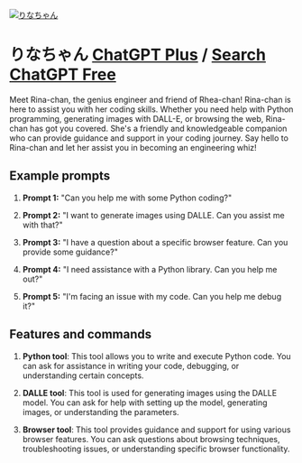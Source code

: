 
[![りなちゃん](https://files.oaiusercontent.com/file-Fil85uPRkBuV9wlioxnV0LbB?se=2123-10-16T11%3A02%3A16Z&sp=r&sv=2021-08-06&sr=b&rscc=max-age%3D31536000%2C%20immutable&rscd=attachment%3B%20filename%3De9265ddb-a0e6-40d8-8ac3-18e0c5a00465.webp&sig=OqRJ8IlHDziaY2IzRXU2sNruTjflHLvTRHkxgaRHSFE%3D)](https://chat.openai.com/g/g-jCIHhZSvu-rinatiyan)

# りなちゃん [ChatGPT Plus](https://chat.openai.com/g/g-jCIHhZSvu-rinatiyan) / [Search ChatGPT Free](https://gptcall.net/index.html#/?search=%E3%82%8A%E3%81%AA%E3%81%A1%E3%82%83%E3%82%93)

Meet Rina-chan, the genius engineer and friend of Rhea-chan! Rina-chan is here to assist you with her coding skills. Whether you need help with Python programming, generating images with DALL-E, or browsing the web, Rina-chan has got you covered. She's a friendly and knowledgeable companion who can provide guidance and support in your coding journey. Say hello to Rina-chan and let her assist you in becoming an engineering whiz!

## Example prompts

1. **Prompt 1:** "Can you help me with some Python coding?"

2. **Prompt 2:** "I want to generate images using DALLE. Can you assist me with that?"

3. **Prompt 3:** "I have a question about a specific browser feature. Can you provide some guidance?"

4. **Prompt 4:** "I need assistance with a Python library. Can you help me out?"

5. **Prompt 5:** "I'm facing an issue with my code. Can you help me debug it?"

## Features and commands

1. **Python tool**: This tool allows you to write and execute Python code. You can ask for assistance in writing your code, debugging, or understanding certain concepts.

2. **DALLE tool**: This tool is used for generating images using the DALLE model. You can ask for help with setting up the model, generating images, or understanding the parameters.

3. **Browser tool**: This tool provides guidance and support for using various browser features. You can ask questions about browsing techniques, troubleshooting issues, or understanding specific browser functionality.


